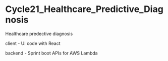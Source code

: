 # Cycle21_Healthcare_Predictive_Diagnosis

Healthcare predective diagnosis

client -
UI code with React

backend -
Sprint boot APIs for AWS Lambda

